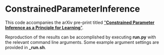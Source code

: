 # ConstrainedParameterInference

This code accompanies the arXiv pre-print titled ["**Constrained Parameter Inference as a Principle for Learning**"](https://arxiv.org/abs/2203.13203).

Reproduction of the results can be accomplished by executing **run.py** with the relevant command line arguments.
Some example argument settings are provided in **_run.sh**.
